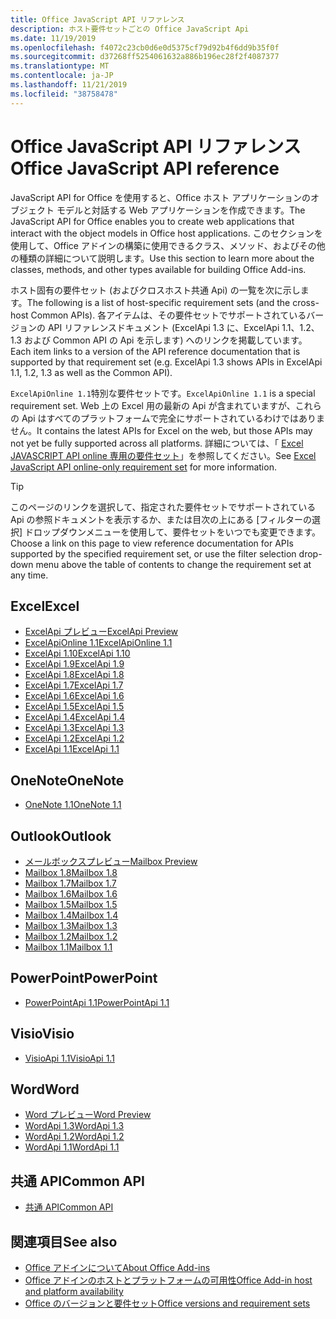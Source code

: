 ```yaml
---
title: Office JavaScript API リファレンス
description: ホスト要件セットごとの Office JavaScript Api
ms.date: 11/19/2019
ms.openlocfilehash: f4072c23cb0d6e0d5375cf79d92b4f6dd9b35f0f
ms.sourcegitcommit: d37268ff5254061632a886b196ec28f2f4087377
ms.translationtype: MT
ms.contentlocale: ja-JP
ms.lasthandoff: 11/21/2019
ms.locfileid: "38758478"
---
```

# <a name="office-javascript-api-reference"></a><span data-ttu-id="b86cc-103">Office JavaScript API リファレンス</span><span class="sxs-lookup"><span data-stu-id="b86cc-103">Office JavaScript API reference</span></span>

<span data-ttu-id="b86cc-104">JavaScript API for Office を使用すると、Office ホスト アプリケーションのオブジェクト モデルと対話する Web アプリケーションを作成できます。</span><span class="sxs-lookup"><span data-stu-id="b86cc-104">The JavaScript API for Office enables you to create web applications that interact with the object models in Office host applications.</span></span> <span data-ttu-id="b86cc-105">このセクションを使用して、Office アドインの構築に使用できるクラス、メソッド、およびその他の種類の詳細について説明します。</span><span class="sxs-lookup"><span data-stu-id="b86cc-105">Use this section to learn more about the classes, methods, and other types available for building Office Add-ins.</span></span>

<span data-ttu-id="b86cc-106">ホスト固有の要件セット (およびクロスホスト共通 Api) の一覧を次に示します。</span><span class="sxs-lookup"><span data-stu-id="b86cc-106">The following is a list of host-specific requirement sets (and the cross-host Common APIs).</span></span> <span data-ttu-id="b86cc-107">各アイテムは、その要件セットでサポートされているバージョンの API リファレンスドキュメント (ExcelApi 1.3 に、ExcelApi 1.1、1.2、1.3 および Common API の Api を示します) へのリンクを掲載しています。</span><span class="sxs-lookup"><span data-stu-id="b86cc-107">Each item links to a version of the API reference documentation that is supported by that requirement set (e.g. ExcelApi 1.3 shows APIs in ExcelApi 1.1, 1.2, 1.3 as well as the Common API).</span></span>

<span data-ttu-id="b86cc-108">`ExcelApiOnline 1.1`特別な要件セットです。</span><span class="sxs-lookup"><span data-stu-id="b86cc-108">`ExcelApiOnline 1.1` is a special requirement set.</span></span> <span data-ttu-id="b86cc-109">Web 上の Excel 用の最新の Api が含まれていますが、これらの Api はすべてのプラットフォームで完全にサポートされているわけではありません。</span><span class="sxs-lookup"><span data-stu-id="b86cc-109">It contains the latest APIs for Excel on the web, but those APIs may not yet be fully supported across all platforms.</span></span> <span data-ttu-id="b86cc-110">詳細については、「 [Excel JAVASCRIPT API online 専用の要件セット](/office/dev/add-ins/reference/requirement-sets/excel-api-online-requirement-set)」を参照してください。</span><span class="sxs-lookup"><span data-stu-id="b86cc-110">See [Excel JavaScript API online-only requirement set](/office/dev/add-ins/reference/requirement-sets/excel-api-online-requirement-set) for more information.</span></span>

> [!TIP]
> <span data-ttu-id="b86cc-111">このページのリンクを選択して、指定された要件セットでサポートされている Api の参照ドキュメントを表示するか、または目次の上にある [フィルターの選択] ドロップダウンメニューを使用して、要件セットをいつでも変更できます。</span><span class="sxs-lookup"><span data-stu-id="b86cc-111">Choose a link on this page to view reference documentation for APIs supported by the specified requirement set, or use the filter selection drop-down menu above the table of contents to change the requirement set at any time.</span></span>

## <a name="excel"></a><span data-ttu-id="b86cc-112">Excel</span><span class="sxs-lookup"><span data-stu-id="b86cc-112">Excel</span></span>

- [<span data-ttu-id="b86cc-113">ExcelApi プレビュー</span><span class="sxs-lookup"><span data-stu-id="b86cc-113">ExcelApi Preview</span></span>](/javascript/api/excel?view=excel-js-preview)
- [<span data-ttu-id="b86cc-114">ExcelApiOnline 1.1</span><span class="sxs-lookup"><span data-stu-id="b86cc-114">ExcelApiOnline 1.1</span></span>](/javascript/api/excel?view=excel-js-online)
- [<span data-ttu-id="b86cc-115">ExcelApi 1.10</span><span class="sxs-lookup"><span data-stu-id="b86cc-115">ExcelApi 1.10</span></span>](/javascript/api/excel?view=excel-js-1.10)
- [<span data-ttu-id="b86cc-116">ExcelApi 1.9</span><span class="sxs-lookup"><span data-stu-id="b86cc-116">ExcelApi 1.9</span></span>](/javascript/api/excel?view=excel-js-1.9)
- [<span data-ttu-id="b86cc-117">ExcelApi 1.8</span><span class="sxs-lookup"><span data-stu-id="b86cc-117">ExcelApi 1.8</span></span>](/javascript/api/excel?view=excel-js-1.8)
- [<span data-ttu-id="b86cc-118">ExcelApi 1.7</span><span class="sxs-lookup"><span data-stu-id="b86cc-118">ExcelApi 1.7</span></span>](/javascript/api/excel?view=excel-js-1.7)
- [<span data-ttu-id="b86cc-119">ExcelApi 1.6</span><span class="sxs-lookup"><span data-stu-id="b86cc-119">ExcelApi 1.6</span></span>](/javascript/api/excel?view=excel-js-1.6)
- [<span data-ttu-id="b86cc-120">ExcelApi 1.5</span><span class="sxs-lookup"><span data-stu-id="b86cc-120">ExcelApi 1.5</span></span>](/javascript/api/excel?view=excel-js-1.5)
- [<span data-ttu-id="b86cc-121">ExcelApi 1.4</span><span class="sxs-lookup"><span data-stu-id="b86cc-121">ExcelApi 1.4</span></span>](/javascript/api/excel?view=excel-js-1.4)
- [<span data-ttu-id="b86cc-122">ExcelApi 1.3</span><span class="sxs-lookup"><span data-stu-id="b86cc-122">ExcelApi 1.3</span></span>](/javascript/api/excel?view=excel-js-1.3)
- [<span data-ttu-id="b86cc-123">ExcelApi 1.2</span><span class="sxs-lookup"><span data-stu-id="b86cc-123">ExcelApi 1.2</span></span>](/javascript/api/excel?view=excel-js-1.2)
- [<span data-ttu-id="b86cc-124">ExcelApi 1.1</span><span class="sxs-lookup"><span data-stu-id="b86cc-124">ExcelApi 1.1</span></span>](/javascript/api/excel?view=excel-js-1.1)

## <a name="onenote"></a><span data-ttu-id="b86cc-125">OneNote</span><span class="sxs-lookup"><span data-stu-id="b86cc-125">OneNote</span></span>

- [<span data-ttu-id="b86cc-126">OneNote 1.1</span><span class="sxs-lookup"><span data-stu-id="b86cc-126">OneNote 1.1</span></span>](/javascript/api/onenote?view=onenote-js-1.1)

## <a name="outlook"></a><span data-ttu-id="b86cc-127">Outlook</span><span class="sxs-lookup"><span data-stu-id="b86cc-127">Outlook</span></span>

- [<span data-ttu-id="b86cc-128">メールボックスプレビュー</span><span class="sxs-lookup"><span data-stu-id="b86cc-128">Mailbox Preview</span></span>](/javascript/api/outlook?view=outlook-js-preview)
- [<span data-ttu-id="b86cc-129">Mailbox 1.8</span><span class="sxs-lookup"><span data-stu-id="b86cc-129">Mailbox 1.8</span></span>](/javascript/api/outlook?view=outlook-js-1.8)
- [<span data-ttu-id="b86cc-130">Mailbox 1.7</span><span class="sxs-lookup"><span data-stu-id="b86cc-130">Mailbox 1.7</span></span>](/javascript/api/outlook?view=outlook-js-1.7)
- [<span data-ttu-id="b86cc-131">Mailbox 1.6</span><span class="sxs-lookup"><span data-stu-id="b86cc-131">Mailbox 1.6</span></span>](/javascript/api/outlook?view=outlook-js-1.6)
- [<span data-ttu-id="b86cc-132">Mailbox 1.5</span><span class="sxs-lookup"><span data-stu-id="b86cc-132">Mailbox 1.5</span></span>](/javascript/api/outlook?view=outlook-js-1.5)
- [<span data-ttu-id="b86cc-133">Mailbox 1.4</span><span class="sxs-lookup"><span data-stu-id="b86cc-133">Mailbox 1.4</span></span>](/javascript/api/outlook?view=outlook-js-1.4)
- [<span data-ttu-id="b86cc-134">Mailbox 1.3</span><span class="sxs-lookup"><span data-stu-id="b86cc-134">Mailbox 1.3</span></span>](/javascript/api/outlook?view=outlook-js-1.3)
- [<span data-ttu-id="b86cc-135">Mailbox 1.2</span><span class="sxs-lookup"><span data-stu-id="b86cc-135">Mailbox 1.2</span></span>](/javascript/api/outlook?view=outlook-js-1.2)
- [<span data-ttu-id="b86cc-136">Mailbox 1.1</span><span class="sxs-lookup"><span data-stu-id="b86cc-136">Mailbox 1.1</span></span>](/javascript/api/outlook?view=outlook-js-1.1)

## <a name="powerpoint"></a><span data-ttu-id="b86cc-137">PowerPoint</span><span class="sxs-lookup"><span data-stu-id="b86cc-137">PowerPoint</span></span>

- [<span data-ttu-id="b86cc-138">PowerPointApi 1.1</span><span class="sxs-lookup"><span data-stu-id="b86cc-138">PowerPointApi 1.1</span></span>](/javascript/api/powerpoint?view=powerpoint-js-1.1)

## <a name="visio"></a><span data-ttu-id="b86cc-139">Visio</span><span class="sxs-lookup"><span data-stu-id="b86cc-139">Visio</span></span>

- [<span data-ttu-id="b86cc-140">VisioApi 1.1</span><span class="sxs-lookup"><span data-stu-id="b86cc-140">VisioApi 1.1</span></span>](/javascript/api/visio?view=visio-js-1.1)

## <a name="word"></a><span data-ttu-id="b86cc-141">Word</span><span class="sxs-lookup"><span data-stu-id="b86cc-141">Word</span></span>

- [<span data-ttu-id="b86cc-142">Word プレビュー</span><span class="sxs-lookup"><span data-stu-id="b86cc-142">Word Preview</span></span>](/javascript/api/word?view=word-js-preview)
- [<span data-ttu-id="b86cc-143">WordApi 1.3</span><span class="sxs-lookup"><span data-stu-id="b86cc-143">WordApi 1.3</span></span>](/javascript/api/word?view=word-js-1.3)
- [<span data-ttu-id="b86cc-144">WordApi 1.2</span><span class="sxs-lookup"><span data-stu-id="b86cc-144">WordApi 1.2</span></span>](/javascript/api/word?view=word-js-1.2)
- [<span data-ttu-id="b86cc-145">WordApi 1.1</span><span class="sxs-lookup"><span data-stu-id="b86cc-145">WordApi 1.1</span></span>](/javascript/api/word?view=word-js-1.1)

## <a name="common-api"></a><span data-ttu-id="b86cc-146">共通 API</span><span class="sxs-lookup"><span data-stu-id="b86cc-146">Common API</span></span>

- [<span data-ttu-id="b86cc-147">共通 API</span><span class="sxs-lookup"><span data-stu-id="b86cc-147">Common API</span></span>](/javascript/api/office?view=common-js)

## <a name="see-also"></a><span data-ttu-id="b86cc-148">関連項目</span><span class="sxs-lookup"><span data-stu-id="b86cc-148">See also</span></span>

- [<span data-ttu-id="b86cc-149">Office アドインについて</span><span class="sxs-lookup"><span data-stu-id="b86cc-149">About Office Add-ins</span></span>](/office/dev/add-ins/overview)
- [<span data-ttu-id="b86cc-150">Office アドインのホストとプラットフォームの可用性</span><span class="sxs-lookup"><span data-stu-id="b86cc-150">Office Add-in host and platform availability</span></span>](/office/dev/add-ins/overview/office-add-in-availability)
- [<span data-ttu-id="b86cc-151">Office のバージョンと要件セット</span><span class="sxs-lookup"><span data-stu-id="b86cc-151">Office versions and requirement sets</span></span>](/office/dev/add-ins/develop/office-versions-and-requirement-sets)
